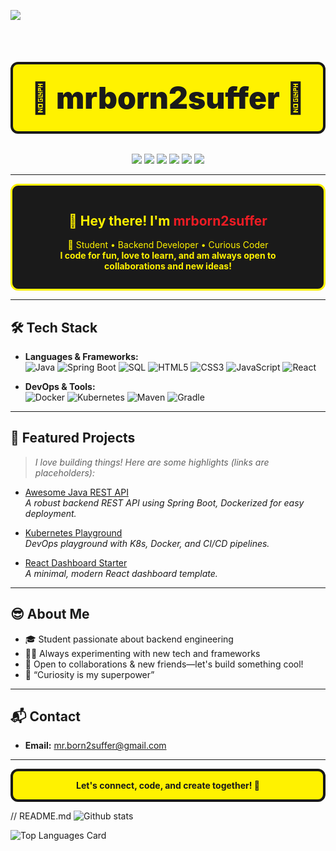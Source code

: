 ![](https://github.com/mrborn2suffer/https://media1.tenor.com/m/QWB9MQaMVKMAAAAd/cat-type.gif)

<h1 align="center" style="font-weight:900; font-size:3rem; background:#fff200; color:#1a1a1a; border:4px solid #1a1a1a; border-radius:12px; padding:0.5em 0;">
  👾 mrborn2suffer 👾
</h1>

<p align="center">
  <img src="https://img.shields.io/badge/Java-ED1C24?style=for-the-badge&logo=java&logoColor=white"/>
  <img src="https://img.shields.io/badge/Spring%20Boot-6DB33F?style=for-the-badge&logo=springboot&logoColor=white"/>
  <img src="https://img.shields.io/badge/Kubernetes-326CE5?style=for-the-badge&logo=kubernetes&logoColor=white"/>
  <img src="https://img.shields.io/badge/Docker-2496ED?style=for-the-badge&logo=docker&logoColor=white"/>
  <img src="https://img.shields.io/badge/SQL-4479A1?style=for-the-badge&logo=mysql&logoColor=white"/>
  <img src="https://img.shields.io/badge/React-00D8FF?style=for-the-badge&logo=react&logoColor=black"/>
</p>

---

<div align="center" style="background:#1a1a1a; color:#fff200; border:3px solid #fff200; border-radius:12px; padding:1em 2em; margin:1em 0;">
  <h2>👋 Hey there! I'm <span style="color:#ED1C24;">mrborn2suffer</span></h2>
  <p>
    🚀 Student • Backend Developer • Curious Coder <br>
    <b>I code for fun, love to learn, and am always open to collaborations and new ideas!</b>
  </p>
</div>

---

## 🛠️ Tech Stack

- **Languages & Frameworks:**  
  ![Java](https://img.shields.io/badge/-Java-ED1C24?style=flat-square&logo=java&logoColor=white) 
  ![Spring Boot](https://img.shields.io/badge/-Spring%20Boot-6DB33F?style=flat-square&logo=springboot&logoColor=white)
  ![SQL](https://img.shields.io/badge/-SQL-4479A1?style=flat-square&logo=mysql&logoColor=white)
  ![HTML5](https://img.shields.io/badge/-HTML5-E34F26?style=flat-square&logo=html5&logoColor=white)
  ![CSS3](https://img.shields.io/badge/-CSS3-1572B6?style=flat-square&logo=css3&logoColor=white)
  ![JavaScript](https://img.shields.io/badge/-JavaScript-F7DF1E?style=flat-square&logo=javascript&logoColor=black)
  ![React](https://img.shields.io/badge/-React-00D8FF?style=flat-square&logo=react&logoColor=black)

- **DevOps & Tools:**  
  ![Docker](https://img.shields.io/badge/-Docker-2496ED?style=flat-square&logo=docker&logoColor=white)
  ![Kubernetes](https://img.shields.io/badge/-Kubernetes-326CE5?style=flat-square&logo=kubernetes&logoColor=white)
  ![Maven](https://img.shields.io/badge/-Maven-C71A36?style=flat-square&logo=apache-maven&logoColor=white)
  ![Gradle](https://img.shields.io/badge/-Gradle-02303A?style=flat-square&logo=gradle&logoColor=white)
  
---

## 🌟 Featured Projects

> _I love building things! Here are some highlights (links are placeholders):_

- [Awesome Java REST API](https://github.com/mrborn2suffer/awesome-java-rest-api)  
  _A robust backend REST API using Spring Boot, Dockerized for easy deployment._

- [Kubernetes Playground](https://github.com/mrborn2suffer/kubernetes-playground)  
  _DevOps playground with K8s, Docker, and CI/CD pipelines._

- [React Dashboard Starter](https://github.com/mrborn2suffer/react-dashboard-starter)  
  _A minimal, modern React dashboard template._

---

## 😎 About Me

- 🎓 Student passionate about backend engineering
- 🧑‍💻 Always experimenting with new tech and frameworks
- 🤝 Open to collaborations & new friends—let's build something cool!
- 💬 “Curiosity is my superpower”

---

## 📬 Contact

- **Email:** [mr.born2suffer@gmail.com](mailto:mr.born2suffer@gmail.com)

---

<div align="center" style="background:#fff200; color:#1a1a1a; border:4px solid #1a1a1a; border-radius:12px; padding:1em; font-weight:900;">
  <b>Let's connect, code, and create together! 🚀</b>
</div>

// README.md
![Github stats](https://github-readme-stats.vercel.app/api?username=mrborn2suffer&theme=highcontrast&show_icons=true&count_private=true&title_color=#D3A121&text_color=#0B0B0B&)

![Top Languages Card](https://github-readme-stats.vercel.app/api/top-langs/?username=shinokada&layout=compact)
